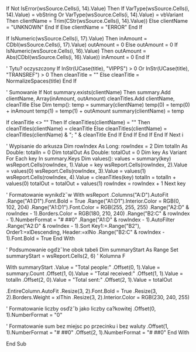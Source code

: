 If Not IsError(wsSource.Cells(i, 14).Value) Then
    If VarType(wsSource.Cells(i, 14).Value) = vbString Or VarType(wsSource.Cells(i, 14).Value) = vbVariant Then
        clientName = Trim(CStr(wsSource.Cells(i, 14).Value))
    Else
        clientName = "UNKNOWN"
    End If
Else
    clientName = "ERROR"
End If


If IsNumeric(wsSource.Cells(i, 17).Value) Then inAmount = CDbl(wsSource.Cells(i, 17).Value)
outAmount = 0
Else
outAmount = 0
If IsNumeric(wsSource.Cells(i, 16).Value) Then outAmount = Abs(CDbl(wsSource.Cells(i, 16).Value))
inAmount = 0
End If

' Tytu? oczyszczony
If InStr(UCase(title), "VIPPS") > 0 Or InStr(UCase(title), "TRANSREF") > 0 Then
cleanTitle = ""
Else
cleanTitle = NormalizeSpaces(title)
End If

' Sumowanie
If Not summary.exists(clientName) Then
summary.Add clientName, Array(inAmount, outAmount)
cleanTitles.Add clientName, cleanTitle
Else
Dim temp(): temp = summary(clientName)
temp(0) = temp(0) + inAmount
temp(1) = temp(1) + outAmount
summary(clientName) = temp

If cleanTitle <> "" Then
If cleanTitles(clientName) = "" Then
cleanTitles(clientName) = cleanTitle
Else
cleanTitles(clientName) = cleanTitles(clientName) & "; " & cleanTitle
End If
End If
End If
End If
Next i

' Wypisanie do arkusza
Dim rowIndex As Long: rowIndex = 2
Dim totalIn As Double: totalIn = 0
Dim totalOut As Double: totalOut = 0
Dim key As Variant
For Each key In summary.Keys
Dim values(): values = summary(key)
wsReport.Cells(rowIndex, 1).Value = key
wsReport.Cells(rowIndex, 2).Value = values(0)
wsReport.Cells(rowIndex, 3).Value = values(1)
wsReport.Cells(rowIndex, 4).Value = cleanTitles(key)
totalIn = totalIn + values(0)
totalOut = totalOut + values(1)
rowIndex = rowIndex + 1
Next key

' Formatowanie wynikďż˝w
With wsReport
.Columns("A:D").AutoFit
.Range("A1:D1").Font.Bold = True
.Range("A1:D1").Interior.Color = RGB(0, 102, 204)
.Range("A1:D1").Font.Color = RGB(255, 255, 255)
.Range("A2:D" & rowIndex - 1).Borders.Color = RGB(180, 210, 240)
.Range("B2:C" & rowIndex - 1).NumberFormat = "# ##0"
.Range("A1:D" & rowIndex - 1).AutoFilter
.Range("A2:D" & rowIndex - 1).Sort Key1:=.Range("B2"), Order1:=xlDescending, Header:=xlNo
.Range("B2:C" & rowIndex - 1).Font.Bold = True
End With


' Podsumowanie ogďż˝lne obok tabeli
Dim summaryStart As Range
Set summaryStart = wsReport.Cells(2, 6) ' Kolumna F

With summaryStart
.Value = "Total people:"
.Offset(0, 1).Value = summary.Count
.Offset(1, 0).Value = "Total received:"
.Offset(1, 1).Value = totalIn
.Offset(2, 0).Value = "Total sent:"
.Offset(2, 1).Value = totalOut

.EntireColumn.AutoFit
.Resize(3, 2).Font.Bold = True
.Resize(3, 2).Borders.Weight = xlThin
.Resize(3, 2).Interior.Color = RGB(230, 240, 255)

' Formatowanie liczby osďż˝b jako liczby ca?kowitej
.Offset(0, 1).NumberFormat = "0"

' Formatowanie sum bez miejsc po przecinku i bez waluty
.Offset(1, 1).NumberFormat = "# ##0"
.Offset(2, 1).NumberFormat = "# ##0"
End With

End Sub




